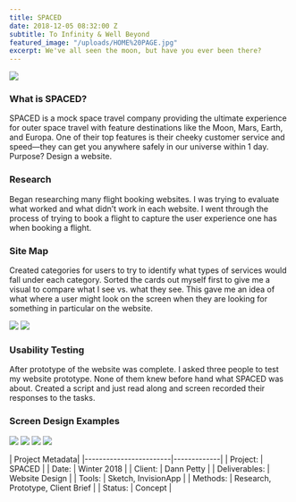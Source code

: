 ```yaml
---
title: SPACED
date: 2018-12-05 08:32:00 Z
subtitle: To Infinity & Well Beyond
featured_image: "/uploads/HOME%20PAGE.jpg"
excerpt: We've all seen the moon, but have you ever been there?
---
```


![](/uploads/HOME%20PAGE.jpg)

### What is SPACED?

SPACED is a mock space travel company providing the  ultimate experience for outer space travel with feature destinations like the Moon, Mars, Earth, and Europa. One of their top features is their cheeky customer service and speed—they can get you anywhere safely in our universe within 1 day. Purpose? Design a website.


### Research

Began researching many flight booking websites. I was trying to evaluate what worked and what didn’t work in each  website. I went through the process of trying to book a flight to capture the user experience one has when booking a flight.


### Site Map

Created categories for users to try to identify what types 
of services would fall under each category. Sorted the cards out myself first to give me a visual to compare what I see vs. what they see.  This gave me an idea of what where a user might look on the screen when they are looking for something in particular on the website. 

<div class="gallery" data-columns="2">
<img src="/uploads/SiteMap1.png">
<img src="/uploads/SiteMap2.png">
</div>


### Usability Testing
After prototype of the website was complete. I asked three people to test my website prototype. None of them knew before hand what SPACED was about. Created a script and just read along and screen recorded their responses to the tasks. 


### Screen Design Examples

<div class="gallery" data-columns="2">
<img src="/uploads/Spaced1.jpg">
<img src="/uploads/Spaced2.jpg">
<img src="/uploads/Spaced3.jpg">
<img src="/uploads/Spaced4.jpg">
</div>

| Project Metadata|
|------------------------|-------------|
| Project:  | SPACED  |
| Date:  | Winter 2018   |
| Client: | Dann Petty  |
| Deliverables: | Website Design  |
| Tools: | Sketch, InvisionApp |
| Methods: | Research, Prototype, Client Brief |
| Status: | Concept  |